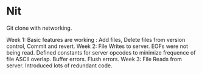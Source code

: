 Nit
===

Git clone with networking.

Week 1: Basic features are working : Add files, Delete files from version control, Commit and revert.
Week 2: File Writes to server.
	EOFs were not being read.
	Defined constants for server opcodes to minimize frequence of file ASCII overlap.
	Buffer errors.
	Flush errors.
Week 3: File Reads from server. 
	Introduced lots of redundant code.

